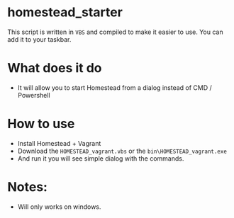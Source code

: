 # homestead_starter

This script is written in `VBS` and compiled to make it easier to use. You can add it to your taskbar.

# What does it do

- It will allow you to start Homestead from a dialog instead of CMD / Powershell

# How to use
- Install Homestead + Vagrant 
- Download the `HOMESTEAD_vagrant.vbs` or the `bin\HOMESTEAD_vagrant.exe`
- And run it you will see simple dialog with the commands.
 

# Notes:

- Will only works on windows.
